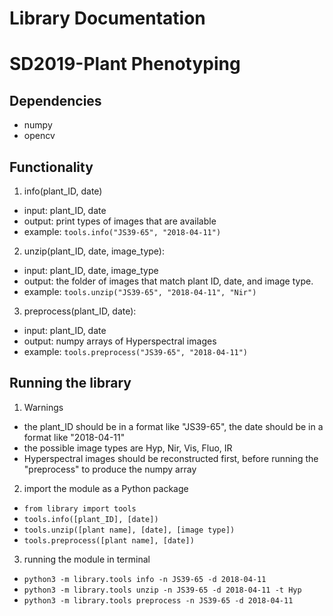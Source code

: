 # Library Documentation
# SD2019-Plant Phenotyping
## Dependencies
* numpy
* opencv

## Functionality
1. info(plant_ID, date)
* input: plant_ID, date
* output: print types of images that are available
* example: ```tools.info("JS39-65", "2018-04-11")```
2. unzip(plant_ID, date, image_type):
* input: plant_ID, date, image_type
* output: the folder of images that match plant ID, date, and image type.
* example: ```tools.unzip("JS39-65", "2018-04-11", "Nir")```
3. preprocess(plant_ID, date):
* input: plant_ID, date
* output: numpy arrays of Hyperspectral images
* example: ```tools.preprocess("JS39-65", "2018-04-11")```




## Running the library
1. Warnings
* the plant_ID should be in a format like "JS39-65", the date should be in a format like "2018-04-11"
* the possible image types are Hyp, Nir, Vis, Fluo, IR
* Hyperspectral images should be reconstructed first, before running the "preprocess" to produce the numpy array
2. import the module as a Python package
* `from library import tools`
* `tools.info([plant_ID], [date])` 
* `tools.unzip([plant name], [date], [image type])`
* `tools.preprocess([plant name], [date])`
3. running the module in terminal 
* `python3 -m library.tools info -n JS39-65 -d 2018-04-11`
* `python3 -m library.tools unzip -n JS39-65 -d 2018-04-11 -t Hyp`
* `python3 -m library.tools preprocess -n JS39-65 -d 2018-04-11`




